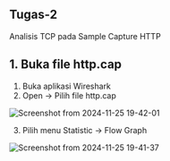 ## Tugas-2
Analisis TCP pada Sample Capture HTTP

## 1. Buka file http.cap

1. Buka aplikasi Wireshark
2. Open -> Pilih file http.cap

![Screenshot from 2024-11-25 19-42-01](https://github.com/user-attachments/assets/3ff9f918-d0ea-4fb3-9097-5ec5df90ba5e)

3. Pilih menu Statistic -> Flow Graph

![Screenshot from 2024-11-25 19-41-37](https://github.com/user-attachments/assets/24c4034c-8e9f-4c12-9b54-ff829f83c516)
